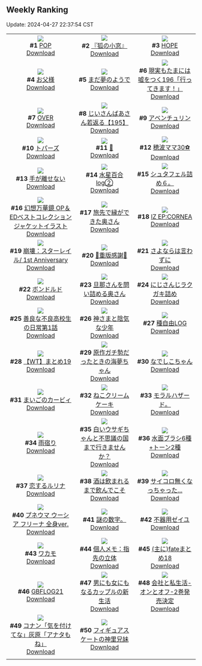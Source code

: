 ## Weekly Ranking
Update: 2024-04-27 22:37:54 CST

|      |      |      |
| :----: | :----: | :----: |
| ![](https://i.pixiv.re/c/240x480/img-master/img/2024/04/21/00/00/14/118016071_p0_master1200.jpg)<br>**#1** [POP](https://www.pixiv.net/artworks/118016071)<br>[Download](https://i.pixiv.re/img-original/img/2024/04/21/00/00/14/118016071_p0.png) | ![](https://i.pixiv.re/c/240x480/img-master/img/2024/04/21/00/02/40/118016407_p0_master1200.jpg)<br>**#2** [『狐の小窓』](https://www.pixiv.net/artworks/118016407)<br>[Download](https://i.pixiv.re/img-original/img/2024/04/21/00/02/40/118016407_p0.png) | ![](https://i.pixiv.re/c/240x480/img-master/img/2024/04/20/00/00/41/117984926_p0_master1200.jpg)<br>**#3** [HOPE](https://www.pixiv.net/artworks/117984926)<br>[Download](https://i.pixiv.re/img-original/img/2024/04/20/00/00/41/117984926_p0.png) |
| ![](https://i.pixiv.re/c/240x480/img-master/img/2024/04/21/00/03/10/118016452_p0_master1200.jpg)<br>**#4** [お父様](https://www.pixiv.net/artworks/118016452)<br>[Download](https://i.pixiv.re/img-original/img/2024/04/21/00/03/10/118016452_p0.jpg) | ![](https://i.pixiv.re/c/240x480/img-master/img/2024/04/21/00/00/01/118015993_p0_master1200.jpg)<br>**#5** [まだ夢のようで](https://www.pixiv.net/artworks/118015993)<br>[Download](https://i.pixiv.re/img-original/img/2024/04/21/00/00/01/118015993_p0.jpg) | ![](https://i.pixiv.re/c/240x480/img-master/img/2024/04/21/18/09/47/118037335_p0_master1200.jpg)<br>**#6** [現実もたまには嘘をつく196「行ってきます！」](https://www.pixiv.net/artworks/118037335)<br>[Download](https://i.pixiv.re/img-original/img/2024/04/21/18/09/47/118037335_p0.jpg) |
| ![](https://i.pixiv.re/c/240x480/img-master/img/2024/04/22/00/00/06/118050711_p0_master1200.jpg)<br>**#7** [OVER](https://www.pixiv.net/artworks/118050711)<br>[Download](https://i.pixiv.re/img-original/img/2024/04/22/00/00/06/118050711_p0.png) | ![](https://i.pixiv.re/c/240x480/img-master/img/2024/04/20/10/53/29/117995402_p0_master1200.jpg)<br>**#8** [じいさんばあさん若返る【195】](https://www.pixiv.net/artworks/117995402)<br>[Download](https://i.pixiv.re/img-original/img/2024/04/20/10/53/29/117995402_p0.png) | ![](https://i.pixiv.re/c/240x480/img-master/img/2024/04/20/00/00/28/117984856_p0_master1200.jpg)<br>**#9** [アベンチュリン](https://www.pixiv.net/artworks/117984856)<br>[Download](https://i.pixiv.re/img-original/img/2024/04/20/00/00/28/117984856_p0.png) |
| ![](https://i.pixiv.re/c/240x480/img-master/img/2024/04/20/00/00/23/117984836_p0_master1200.jpg)<br>**#10** [トパーズ](https://www.pixiv.net/artworks/117984836)<br>[Download](https://i.pixiv.re/img-original/img/2024/04/20/00/00/23/117984836_p0.jpg) | ![](https://i.pixiv.re/c/240x480/img-master/img/2024/04/21/00/00/04/118016004_p0_master1200.jpg)<br>**#11** [🎀](https://www.pixiv.net/artworks/118016004)<br>[Download](https://i.pixiv.re/img-original/img/2024/04/21/00/00/04/118016004_p0.png) | ![](https://i.pixiv.re/c/240x480/img-master/img/2024/04/20/19/20/55/118006593_p0_master1200.jpg)<br>**#12** [穂波ママ30⚽](https://www.pixiv.net/artworks/118006593)<br>[Download](https://i.pixiv.re/img-original/img/2024/04/20/19/20/55/118006593_p0.jpg) |
| ![](https://i.pixiv.re/c/240x480/img-master/img/2024/04/20/14/35/59/117999819_p0_master1200.jpg)<br>**#13** [手が離せない](https://www.pixiv.net/artworks/117999819)<br>[Download](https://i.pixiv.re/img-original/img/2024/04/20/14/35/59/117999819_p0.jpg) | ![](https://i.pixiv.re/c/240x480/img-master/img/2024/04/21/00/20/16/118017085_p0_master1200.jpg)<br>**#14** [水星百合log②](https://www.pixiv.net/artworks/118017085)<br>[Download](https://i.pixiv.re/img-original/img/2024/04/21/00/20/16/118017085_p0.jpg) | ![](https://i.pixiv.re/c/240x480/img-master/img/2024/04/21/13/48/18/118030911_p0_master1200.jpg)<br>**#15** [シュタフェル詰め６。](https://www.pixiv.net/artworks/118030911)<br>[Download](https://i.pixiv.re/img-original/img/2024/04/21/13/48/18/118030911_p0.png) |
| ![](https://i.pixiv.re/c/240x480/img-master/img/2024/04/21/09/35/34/118025720_p0_master1200.jpg)<br>**#16** [幻想万華鏡 OP＆EDベストコレクション ジャケットイラスト](https://www.pixiv.net/artworks/118025720)<br>[Download](https://i.pixiv.re/img-original/img/2024/04/21/09/35/34/118025720_p0.jpg) | ![](https://i.pixiv.re/c/240x480/img-master/img/2024/04/20/00/05/00/117985298_p0_master1200.jpg)<br>**#17** [旅先で縁ができた奥さん](https://www.pixiv.net/artworks/117985298)<br>[Download](https://i.pixiv.re/img-original/img/2024/04/20/00/05/00/117985298_p0.jpg) | ![](https://i.pixiv.re/c/240x480/img-master/img/2024/04/22/00/00/33/118050870_p0_master1200.jpg)<br>**#18** [IZ EP:CORNEA](https://www.pixiv.net/artworks/118050870)<br>[Download](https://i.pixiv.re/img-original/img/2024/04/22/00/00/33/118050870_p0.png) |
| ![](https://i.pixiv.re/c/240x480/img-master/img/2024/04/22/20/07/49/118070711_p0_master1200.jpg)<br>**#19** [崩壊：スターレイル/ 1st Anniversary](https://www.pixiv.net/artworks/118070711)<br>[Download](https://i.pixiv.re/img-original/img/2024/04/22/20/07/49/118070711_p0.png) | ![](https://i.pixiv.re/c/240x480/img-master/img/2024/04/21/01/30/59/118019133_p0_master1200.jpg)<br>**#20** [💜重版感謝💜](https://www.pixiv.net/artworks/118019133)<br>[Download](https://i.pixiv.re/img-original/img/2024/04/21/01/30/59/118019133_p0.jpg) | ![](https://i.pixiv.re/c/240x480/img-master/img/2024/04/21/20/54/12/118042946_p0_master1200.jpg)<br>**#21** [さよならは言わずに](https://www.pixiv.net/artworks/118042946)<br>[Download](https://i.pixiv.re/img-original/img/2024/04/21/20/54/12/118042946_p0.jpg) |
| ![](https://i.pixiv.re/c/240x480/img-master/img/2024/04/22/00/00/17/118050780_p0_master1200.jpg)<br>**#22** [ボンドルド](https://www.pixiv.net/artworks/118050780)<br>[Download](https://i.pixiv.re/img-original/img/2024/04/22/00/00/17/118050780_p0.jpg) | ![](https://i.pixiv.re/c/240x480/img-master/img/2024/04/21/00/05/47/118016580_p0_master1200.jpg)<br>**#23** [旦那さんを問い詰める奥さん](https://www.pixiv.net/artworks/118016580)<br>[Download](https://i.pixiv.re/img-original/img/2024/04/21/00/05/47/118016580_p0.jpg) | ![](https://i.pixiv.re/c/240x480/img-master/img/2024/04/21/00/02/20/118016386_p0_master1200.jpg)<br>**#24** [にじさんじラクガキ詰め](https://www.pixiv.net/artworks/118016386)<br>[Download](https://i.pixiv.re/img-original/img/2024/04/21/00/02/20/118016386_p0.jpg) |
| ![](https://i.pixiv.re/c/240x480/img-master/img/2024/04/22/11/36/11/118051040_p0_master1200.jpg)<br>**#25** [善良な不良高校生の日常第1話](https://www.pixiv.net/artworks/118051040)<br>[Download](https://i.pixiv.re/img-original/img/2024/04/22/11/36/11/118051040_p0.jpg) | ![](https://i.pixiv.re/c/240x480/img-master/img/2024/04/21/17/41/01/118036704_p0_master1200.jpg)<br>**#26** [神さまと陰気な少年](https://www.pixiv.net/artworks/118036704)<br>[Download](https://i.pixiv.re/img-original/img/2024/04/21/17/41/01/118036704_p0.jpg) | ![](https://i.pixiv.re/c/240x480/img-master/img/2024/04/21/16/43/52/118035020_p0_master1200.jpg)<br>**#27** [種自由LOG](https://www.pixiv.net/artworks/118035020)<br>[Download](https://i.pixiv.re/img-original/img/2024/04/21/16/43/52/118035020_p0.png) |
| ![](https://i.pixiv.re/c/240x480/img-master/img/2024/04/21/21/40/07/118044992_p0_master1200.jpg)<br>**#28** [【WT】まとめ19](https://www.pixiv.net/artworks/118044992)<br>[Download](https://i.pixiv.re/img-original/img/2024/04/21/21/40/07/118044992_p0.png) | ![](https://i.pixiv.re/c/240x480/img-master/img/2024/04/21/01/03/32/118018396_p0_master1200.jpg)<br>**#29** [原作ガチ勢だったときの海夢ちゃん](https://www.pixiv.net/artworks/118018396)<br>[Download](https://i.pixiv.re/img-original/img/2024/04/21/01/03/32/118018396_p0.jpg) | ![](https://i.pixiv.re/c/240x480/img-master/img/2024/04/21/17/09/58/118035797_p0_master1200.jpg)<br>**#30** [なでしこちゃん](https://www.pixiv.net/artworks/118035797)<br>[Download](https://i.pixiv.re/img-original/img/2024/04/21/17/09/58/118035797_p0.png) |
| ![](https://i.pixiv.re/c/240x480/img-master/img/2024/04/21/21/13/48/118043830_p0_master1200.jpg)<br>**#31** [まいごのカービィ](https://www.pixiv.net/artworks/118043830)<br>[Download](https://i.pixiv.re/img-original/img/2024/04/21/21/13/48/118043830_p0.jpg) | ![](https://i.pixiv.re/c/240x480/img-master/img/2024/04/22/20/30/01/118071321_p0_master1200.jpg)<br>**#32** [ねこクリームケーキ](https://www.pixiv.net/artworks/118071321)<br>[Download](https://i.pixiv.re/img-original/img/2024/04/22/20/30/01/118071321_p0.png) | ![](https://i.pixiv.re/c/240x480/img-master/img/2024/04/21/07/15/55/118023695_p0_master1200.jpg)<br>**#33** [モラルハザード。](https://www.pixiv.net/artworks/118023695)<br>[Download](https://i.pixiv.re/img-original/img/2024/04/21/07/15/55/118023695_p0.jpg) |
| ![](https://i.pixiv.re/c/240x480/img-master/img/2024/04/21/08/51/15/118025024_p0_master1200.jpg)<br>**#34** [雨宿り](https://www.pixiv.net/artworks/118025024)<br>[Download](https://i.pixiv.re/img-original/img/2024/04/21/08/51/15/118025024_p0.png) | ![](https://i.pixiv.re/c/240x480/img-master/img/2024/04/20/00/00/36/117984898_p0_master1200.jpg)<br>**#35** [白いウサギちゃんと不思議の国まで行きませんか？](https://www.pixiv.net/artworks/117984898)<br>[Download](https://i.pixiv.re/img-original/img/2024/04/20/00/00/36/117984898_p0.jpg) | ![](https://i.pixiv.re/c/240x480/img-master/img/2024/04/21/06/00/18/118022886_p0_master1200.jpg)<br>**#36** [水面ブラシ6種+トーン2種](https://www.pixiv.net/artworks/118022886)<br>[Download](https://i.pixiv.re/img-original/img/2024/04/21/06/00/18/118022886_p0.jpg) |
| ![](https://i.pixiv.re/c/240x480/img-master/img/2024/04/21/21/39/20/118044944_p0_master1200.jpg)<br>**#37** [恋するルリナ](https://www.pixiv.net/artworks/118044944)<br>[Download](https://i.pixiv.re/img-original/img/2024/04/21/21/39/20/118044944_p0.jpg) | ![](https://i.pixiv.re/c/240x480/img-master/img/2024/04/21/12/21/35/118029027_p0_master1200.jpg)<br>**#38** [酒は飲まれるまで飲んでこそ](https://www.pixiv.net/artworks/118029027)<br>[Download](https://i.pixiv.re/img-original/img/2024/04/21/12/21/35/118029027_p0.png) | ![](https://i.pixiv.re/c/240x480/img-master/img/2024/04/20/00/14/39/117985697_p0_master1200.jpg)<br>**#39** [サイコロ無くなっちゃった...](https://www.pixiv.net/artworks/117985697)<br>[Download](https://i.pixiv.re/img-original/img/2024/04/20/00/14/39/117985697_p0.png) |
| ![](https://i.pixiv.re/c/240x480/img-master/img/2024/04/21/15/23/23/118032981_p0_master1200.jpg)<br>**#40** [プネウマ ウーシア フリーナ 全身ver.](https://www.pixiv.net/artworks/118032981)<br>[Download](https://i.pixiv.re/img-original/img/2024/04/21/15/23/23/118032981_p0.jpg) | ![](https://i.pixiv.re/c/240x480/img-master/img/2024/04/21/05/42/05/118022671_p0_master1200.jpg)<br>**#41** [謎の数字。](https://www.pixiv.net/artworks/118022671)<br>[Download](https://i.pixiv.re/img-original/img/2024/04/21/05/42/05/118022671_p0.jpg) | ![](https://i.pixiv.re/c/240x480/img-master/img/2024/04/20/12/02/43/117996854_p0_master1200.jpg)<br>**#42** [不器用ゼイユ](https://www.pixiv.net/artworks/117996854)<br>[Download](https://i.pixiv.re/img-original/img/2024/04/20/12/02/43/117996854_p0.png) |
| ![](https://i.pixiv.re/c/240x480/img-master/img/2024/04/21/00/48/13/118017966_p0_master1200.jpg)<br>**#43** [ワカモ](https://www.pixiv.net/artworks/118017966)<br>[Download](https://i.pixiv.re/img-original/img/2024/04/21/00/48/13/118017966_p0.png) | ![](https://i.pixiv.re/c/240x480/img-master/img/2024/04/20/06/00/05/117991276_p0_master1200.jpg)<br>**#44** [個人メモ：指先の立体](https://www.pixiv.net/artworks/117991276)<br>[Download](https://i.pixiv.re/img-original/img/2024/04/20/06/00/05/117991276_p0.jpg) | ![](https://i.pixiv.re/c/240x480/img-master/img/2024/04/22/22/57/30/118076213_p0_master1200.jpg)<br>**#45** [(主に)fateまとめ18](https://www.pixiv.net/artworks/118076213)<br>[Download](https://i.pixiv.re/img-original/img/2024/04/22/22/57/30/118076213_p0.jpg) |
| ![](https://i.pixiv.re/c/240x480/img-master/img/2024/04/21/12/07/54/118028713_p0_master1200.jpg)<br>**#46** [GBFLOG21](https://www.pixiv.net/artworks/118028713)<br>[Download](https://i.pixiv.re/img-original/img/2024/04/21/12/07/54/118028713_p0.png) | ![](https://i.pixiv.re/c/240x480/img-master/img/2024/04/20/00/00/57/117984991_p0_master1200.jpg)<br>**#47** [男にも女にもなるカップルの新生活](https://www.pixiv.net/artworks/117984991)<br>[Download](https://i.pixiv.re/img-original/img/2024/04/20/00/00/57/117984991_p0.jpg) | ![](https://i.pixiv.re/c/240x480/img-master/img/2024/04/20/12/00/07/117996703_p0_master1200.jpg)<br>**#48** [会社と私生活-オンとオフ-2巻発売決定](https://www.pixiv.net/artworks/117996703)<br>[Download](https://i.pixiv.re/img-original/img/2024/04/20/12/00/07/117996703_p0.jpg) |
| ![](https://i.pixiv.re/c/240x480/img-master/img/2024/04/21/17/32/58/118036455_p0_master1200.jpg)<br>**#49** [コナン「気を付けてな」灰原「アナタもね」](https://www.pixiv.net/artworks/118036455)<br>[Download](https://i.pixiv.re/img-original/img/2024/04/21/17/32/58/118036455_p0.jpg) | ![](https://i.pixiv.re/c/240x480/img-master/img/2024/04/21/00/32/55/118016065_p0_master1200.jpg)<br>**#50** [フィギュアスケートの神里兄妹](https://www.pixiv.net/artworks/118016065)<br>[Download](https://i.pixiv.re/img-original/img/2024/04/21/00/32/55/118016065_p0.jpg) |
|      |
